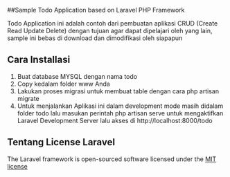 ##Sample Todo Application based on Laravel PHP Framework

Todo Application ini adalah contoh dari pembuatan aplikasi CRUD (Create Read Update Delete) dengan tujuan
agar dapat dipelajari oleh yang lain, sample ini bebas di download dan dimodifikasi oleh siapapun

## Cara Installasi
1. Buat database MYSQL dengan nama todo
2. Copy kedalam folder www Anda
3. Lakukan proses migrasi untuk membuat table dengan cara php artisan migrate
3. Untuk menjalankan Aplikasi ini dalam development mode masih didalam folder todo lalu masukan perintah php artisan serve untuk
mengaktifkan Laravel Development Server lalu akses di http://localhost:8000/todo

## Tentang License Laravel

The Laravel framework is open-sourced software licensed under the [MIT license](http://opensource.org/licenses/MIT)
